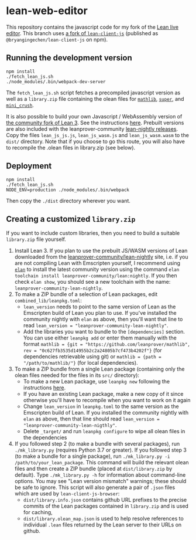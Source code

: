 # lean-web-editor

This repository contains the javascript code for my fork of the [Lean live editor](https://bryangingechen.github.io/lean/lean-web-editor). This branch uses [a fork of `lean-client-js`](https://github.com/bryangingechen/lean-client-js/tree/cache) (published as `@bryangingechen/lean-client-js` on npm).

## Running the development version

```
npm install
./fetch_lean_js.sh
./node_modules/.bin/webpack-dev-server
```

The `fetch_lean_js.sh` script fetches a precompiled javascript version as well as a `library.zip` file containing the olean files for [`mathlib`](https://github.com/leanprover-community/mathlib), [`super`](https://github.com/leanprover/super), and [`mini_crush`](https://github.com/leanprover/mini_crush).

It is also possible to build your own Javascript / WebAssembly version of [the community fork of Lean 3](https://github.com/leanprover-community/lean). See the instructions [here](https://github.com/leanprover-community/lean/blob/master/doc/make/index.md#building-js--wasm-binaries-with-emscripten). Prebuilt versions are also included with the leanprover-community [lean-nightly releases](https://github.com/leanprover-community/lean-nightly/releases). Copy the files `lean_js_js.js`, `lean_js_wasm.js` and `lean_js_wasm.wasm` to the `dist/` directory. Note that if you choose to go this route, you will also have to recompile the .olean files in library.zip (see below).

## Deployment

```
npm install
./fetch_lean_js.sh
NODE_ENV=production ./node_modules/.bin/webpack
```

Then copy the `./dist` directory wherever you want.

## Creating a customized `library.zip`

If you want to include custom libraries, then you need to build a suitable `library.zip` file yourself.

1. Install Lean 3. If you plan to use the prebuilt JS/WASM versions of Lean downloaded from the [leanprover-community/lean-nightly](https://github.com/leanprover-community/lean-nightly/releases) site, i.e. if you are not compiling Lean with Emscripten yourself, I recommend using [`elan`](https://github.com/kha/elan) to install the latest community version using the command
`elan toolchain install leanprover-community/lean:nightly`. If you then check `elan show`, you should see a new toolchain with the name: `leanprover-community-lean-nightly`.
2. To make a ZIP bundle of a selection of Lean packages, edit `combined_lib/leanpkg.toml`:
    - `lean_version` needs to point to the same version of Lean as the Emscripten build of Lean you plan to use. If you've installed the community nightly with `elan` as above, then you'll want that line to read `lean_version = "leanprover-community-lean-nightly"`.
    - Add the libraries you want to bundle to the `[dependencies]` section. You can use either `leanpkg add` or enter them manually with the format `mathlib = {git = "https://github.com/leanprover/mathlib", rev = "0c627fb3535d14955b2c2a24805b7cf473b4202f"}` (for dependencies retrievable using git) or `mathlib = {path = "/path/to/mathlib/"}` (for local dependencies).
3. To make a ZIP bundle from a single Lean package (containing only the olean files needed for the files in its `src/` directory):
    - To make a new Lean package, use `leanpkg new` following the instructions [here](https://github.com/leanprover-community/mathlib/blob/master/docs/install/project.md).
    - If you have an existing Lean package, make a new copy of it since otherwise you'll have to recompile when you want to work on it again
    - Change `lean_version` in `leanpkg.toml` to the same version as the Emscripten build of Lean. If you installed the community nightly with `elan` as above, then that line should read `lean_version = "leanprover-community-lean-nigthly"`.
    - Delete `_target/` and run `leanpkg configure` to wipe all olean files in the dependencies
4. If you followed step 2 (to make a bundle with several packages), run `./mk_library.py` (requires Python 3.7 or greater). If you followed step 3 (to make a bundle for a single package), run `./mk_library.py -i /path/to/your_lean_package`. This command will build the relevant olean files and then create a ZIP bundle (placed at `dist/library.zip` by default). Type `./mk_library.py -h` for information about command-line options. You may see "Lean version mismatch" warnings; these should be safe to ignore. This script will also generate a pair of `.json` files which are used by `lean-client-js-browser`:
    - `dist/library.info.json` contains github URL prefixes to the precise commits of the Lean packages contained in `library.zip` and is used for caching,
    - `dist/library.olean_map.json` is used to help resolve references to individual `.lean` files returned by the Lean server to their URLs on github.

